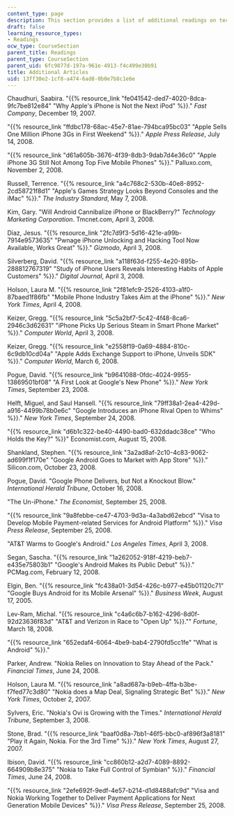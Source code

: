 ```yaml
---
content_type: page
description: This section provides a list of additional readings on technology strategy.
draft: false
learning_resource_types:
- Readings
ocw_type: CourseSection
parent_title: Readings
parent_type: CourseSection
parent_uid: 6fc9877d-197a-961e-4913-f4c499e30b91
title: Additional Articles
uid: 13ff30e2-1cf8-a474-6ad8-0b0e7b8c1e6e
---
```

Chaudhuri, Saabira. "{{% resource_link "fe041542-ded7-4020-8dca-9fc7be812e84" "Why Apple's iPhone is Not the Next iPod" %}}." *Fast Company*, December 19, 2007.

"{{% resource_link "ffdbc178-68ac-45e7-81ae-794bca95bc03" "Apple Sells One Million iPhone 3Gs in First Weekend" %}}." *Apple Press Release*, July 14, 2008.

"{{% resource_link "d61a605b-3676-4f39-8db3-9dab7d4e36c0" "Apple iPhone 3G Still Not Among Top Five Mobile Phones" %}}." Palluxo.com, November 2, 2008.

Russell, Terrence. "{{% resource_link "a4c768c2-530b-40e8-8952-2cd58721f8d1" "Apple's Games Strategy Looks Beyond Consoles and the iMac" %}}." *The Industry Standard*, May 7, 2008.

Kim, Gary. "Will Android Cannibalize iPhone or BlackBerry?" *Technology Marketing Corporation*. Tmcnet.com, April 3, 2008.

Diaz, Jesus. "{{% resource_link "2fc7d9f3-5d16-421e-a99b-7914e9573635" "Pwnage iPhone Unlocking and Hacking Tool Now Available, Works Great" %}}." *Gizmodo*, April 3, 2008.

Silverberg, David. "{{% resource_link "a118f63d-f255-4e20-895b-288812767319" "Study of iPhone Users Reveals Interesting Habits of Apple Customers" %}}." *Digital Journal*, April 3, 2008.

Holson, Laura M. "{{% resource_link "2f81efc9-2526-4103-a1f0-87baed1f86fb" "Mobile Phone Industry Takes Aim at the iPhone" %}}." *New York Times*, April 4, 2008.

Keizer, Gregg. "{{% resource_link "5c5a2bf7-5c42-4f48-8ca6-2946c3d62631" "iPhone Picks Up Serious Steam in Smart Phone Market" %}}." *Computer World*, April 3, 2008.

Keizer, Gregg. "{{% resource_link "e2558f19-0a69-4884-810c-6c9db10cd04a" "Apple Adds Exchange Support to iPhone, Unveils SDK" %}}." *Computer World*, March 6, 2008.

Pogue, David. "{{% resource_link "b9641088-0fdc-4024-9955-13869501bf08" "A First Look at Google's New Phone" %}}." *New York Times*, September 23, 2008.

Helft, Miguel, and Saul Hansell. "{{% resource_link "79ff38a1-2ea4-429d-a916-4499b78b0e6c" "Google Introduces an iPhone Rival Open to Whims" %}}." *New York Times*, September 24, 2008.

"{{% resource_link "d6b1c322-be40-4490-bad0-632ddadc38ce" "Who Holds the Key?" %}}" Economist.com, August 15, 2008.

Shankland, Stephen. "{{% resource_link "3a2ad8af-2c10-4c83-9062-ad699f1f170e" "Google Android Goes to Market with App Store" %}}." Silicon.com, October 23, 2008.

Pogue, David. "Google Phone Delivers, but Not a Knockout Blow." *International Herald Tribune*, October 16, 2008.

"The Un-iPhone." *The Economist*, September 25, 2008.

"{{% resource_link "9a8febbe-ce47-4703-9d3a-4a3abd62ebcd" "Visa to Develop Mobile Payment-related Services for Android Platform" %}}." *Visa Press Release*, September 25, 2008.

"AT&T Warms to Google's Android." *Los Angeles Times*, April 3, 2008.

Segan, Sascha. "{{% resource_link "1a262052-918f-4219-beb7-e435e75803b1" "Google's Android Makes its Public Debut" %}}." PCMag.com, February 12, 2008.

Elgin, Ben. "{{% resource_link "fc438a01-3d54-426c-b977-e45b01120c71" "Google Buys Android for its Mobile Arsenal" %}}." *Business Week*, August 17, 2005.

Lev-Ram, Michal. "{{% resource_link "c4a6c6b7-b162-4296-8d0f-92d23636f83d" "AT&T and Verizon in Race to \"Open Up" %}}."" *Fortune*, March 18, 2008.

"{{% resource_link "652edaf4-6064-4be9-bab4-2790fd5cc1fe" "What is Android" %}}."

Parker, Andrew. "Nokia Relies on Innovation to Stay Ahead of the Pack." *Financial Times*, June 24, 2008.

Holson, Laura M. "{{% resource_link "a8ad687a-b9eb-4ffa-b3be-f7fed77c3d80" "Nokia does a Map Deal, Signaling Strategic Bet" %}}." *New York Times*, October 2, 2007.

Sylvers, Eric. "Nokia's Ovi is Growing with the Times." *International Herald Tribune*, September 3, 2008.

Stone, Brad. "{{% resource_link "baaf0d8a-7bb1-46f5-bbc0-af896f3a8181" "Play it Again, Nokia. For the 3rd Time" %}}." *New York Times*, August 27, 2007.

Ibison, David. "{{% resource_link "cc860b12-a2d7-4089-8892-664909b8e375" "Nokia to Take Full Control of Symbian" %}}." *Financial Times*, June 24, 2008.

"{{% resource_link "2efe692f-9edf-4e57-b214-d1d8488afc9d" "Visa and Nokia Working Together to Deliver Payment Applications for Next Generation Mobile Devices" %}}." *Visa Press Release*, September 25, 2008.